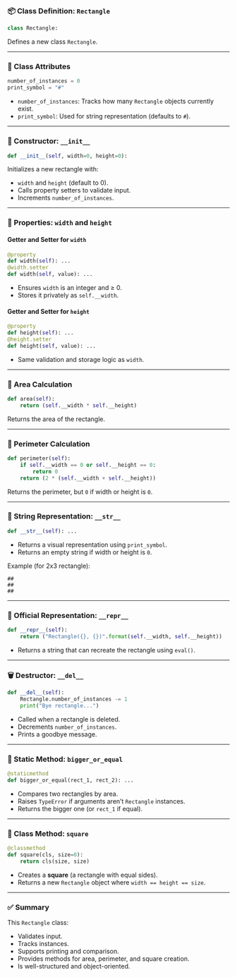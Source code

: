 ### 📦 Class Definition: `Rectangle`

```python
class Rectangle:
```

Defines a new class `Rectangle`.

---

### 🧮 Class Attributes

```python
number_of_instances = 0
print_symbol = "#"
```

* `number_of_instances`: Tracks how many `Rectangle` objects currently exist.
* `print_symbol`: Used for string representation (defaults to `#`).

---

### 🔧 Constructor: `__init__`

```python
def __init__(self, width=0, height=0):
```

Initializes a new rectangle with:

* `width` and `height` (default to 0).
* Calls property setters to validate input.
* Increments `number_of_instances`.

---

### 📐 Properties: `width` and `height`

#### Getter and Setter for `width`

```python
@property
def width(self): ...
@width.setter
def width(self, value): ...
```

* Ensures `width` is an integer and ≥ 0.
* Stores it privately as `self.__width`.

#### Getter and Setter for `height`

```python
@property
def height(self): ...
@height.setter
def height(self, value): ...
```

* Same validation and storage logic as `width`.

---

### 📏 Area Calculation

```python
def area(self):
    return (self.__width * self.__height)
```

Returns the area of the rectangle.

---

### 📏 Perimeter Calculation

```python
def perimeter(self):
    if self.__width == 0 or self.__height == 0:
        return 0
    return (2 * (self.__width + self.__height))
```

Returns the perimeter, but `0` if width or height is `0`.

---

### 📄 String Representation: `__str__`

```python
def __str__(self): ...
```

* Returns a visual representation using `print_symbol`.
* Returns an empty string if width or height is `0`.

Example (for 2x3 rectangle):

```
##
##
##
```

---

### 🧠 Official Representation: `__repr__`

```python
def __repr__(self):
    return ("Rectangle({}, {})".format(self.__width, self.__height))
```

* Returns a string that can recreate the rectangle using `eval()`.

---

### 🗑️ Destructor: `__del__`

```python
def __del__(self):
    Rectangle.number_of_instances -= 1
    print("Bye rectangle...")
```

* Called when a rectangle is deleted.
* Decrements `number_of_instances`.
* Prints a goodbye message.

---

### 📏 Static Method: `bigger_or_equal`

```python
@staticmethod
def bigger_or_equal(rect_1, rect_2): ...
```

* Compares two rectangles by area.
* Raises `TypeError` if arguments aren’t `Rectangle` instances.
* Returns the bigger one (or `rect_1` if equal).

---

### 🔁 Class Method: `square`

```python
@classmethod
def square(cls, size=0):
    return cls(size, size)
```

* Creates a **square** (a rectangle with equal sides).
* Returns a new `Rectangle` object where `width == height == size`.

---

### ✅ Summary

This `Rectangle` class:

* Validates input.
* Tracks instances.
* Supports printing and comparison.
* Provides methods for area, perimeter, and square creation.
* Is well-structured and object-oriented.